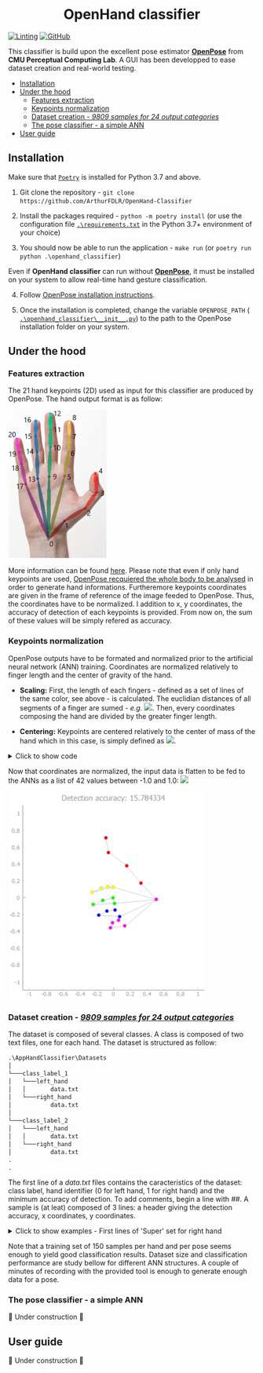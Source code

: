 # <h1 align = "center"> OpenHand classifier

[![Linting](https://img.shields.io/badge/code%20style-black-000000.svg)](https://github.com/psf/black)
[![GitHub](https://img.shields.io/github/license/ArthurFDLR/OpenHand-Classifier)](https://github.com/ArthurFDLR/OpenHand-Classifier/blob/master/LICENSE)

This classifier is build upon the excellent pose estimator [**OpenPose**](https://github.com/CMU-Perceptual-Computing-Lab/openpose) from **CMU Perceptual Computing Lab**. A GUI has been developped to ease dataset creation and real-world testing.

  - [Installation](#installation)
  - [Under the hood](#under-the-hood)
    - [Features extraction](#features-extraction)
    - [Keypoints normalization](#keypoints-normalization)
    - [Dataset creation - *9809 samples for 24 output categories*](#dataset-creation---9809-samples-for-24-output-categories)
    - [The pose classifier - a simple ANN](#the-pose-classifier---a-simple-ann)
  - [User guide](#user-guide)

## Installation

Make sure that [`Poetry`](https://poetry.eustace.io/) is installed for Python 3.7 and above.

1. Git clone the repository - `git clone https://github.com/ArthurFDLR/OpenHand-Classifier`

2. Install the packages required - `python -m poetry install` (or use the configuration file [`.\requirements.txt`](https://github.com/ArthurFDLR/OpenHand-Classifier/blob/master/requirements.txt) in the Python 3.7+ environment of your choice)

3. You should now be able to run the application - `make run` (or `poetry run python .\openhand_classifier`)

Even if **OpenHand classifier** can run without [**OpenPose**](https://github.com/CMU-Perceptual-Computing-Lab/openpose), it must be installed on your system to allow real-time hand gesture classification.

4.  Follow [OpenPose installation instructions](https://github.com/CMU-Perceptual-Computing-Lab/openpose/blob/master/doc/installation.md).

5. Once the installation is completed, change the variable `OPENPOSE_PATH` ( [`.\openhand_classifier\__init__.py`](https://github.com/ArthurFDLR/OpenHand-Classifier/blob/master/openhand_classifier/__init__.py)) to the path to the OpenPose installation folder on your system.


## Under the hood

### Features extraction

The 21 hand keypoints (2D) used as input for this classifier are produced by OpenPose. The hand output format is as follow:

<img src="/.github/markdown/keypoints_hand.png" width="200">

More information can be found [here](https://github.com/CMU-Perceptual-Computing-Lab/openpose/blob/master/doc/output.md#face-and-hands). Please note that even if only hand keypoints are used, [OpenPose recquiered the whole body to be analysed](https://github.com/CMU-Perceptual-Computing-Lab/openpose/blob/master/doc/standalone_face_or_hand_keypoint_detector.md) in order to generate hand informations. Furtheremore keypoints coordinates are given in the frame of reference of the image feeded to OpenPose. Thus, the coordinates have to be normalized.
I addition to x, y coordinates, the accuracy of detection of each keypoints is provided. From now on, the sum of these values will be simply refered as accuracy.

### Keypoints normalization

OpenPose outputs have to be formated and normalized prior to the artificial neural network (ANN) training. Coordinates are normalized relatively to finger length and the center of gravity of the hand.

* **Scaling:** First, the length of each fingers - defined as a set of lines of the same color, see above - is calculated. The euclidian distances of all segments of a finger are sumed *- e.g.* <img src="https://render.githubusercontent.com/render/math?math=Thumb\_length = \sum_{i=0}^{3} d(\boldsymbol{k_i}, \boldsymbol{k_{i%2B1}})">.
Then, every coordinates composing the hand are divided by the greater finger length.

* **Centering:** Keypoints are centered relatively to the center of mass of the hand which in this case, is simply defined as <img src="https://render.githubusercontent.com/render/math?math=(\bar{\boldsymbol{k^x}}, \bar{\boldsymbol{k^y}})">.

<details><summary>Click to show code</summary>
<p>

```python
handKeypoints = np.array(op.Datum().handKeypoints)[handID, self.personID]

lengthFingers = [np.sqrt((handKeypoints[0,0] - handKeypoints[i,0])**2 + (handKeypoints[0,1] - handKeypoints[i,1])**2) for i in [1,5,9,13,17]] #Initialized with the length of the first segment of each fingers.
for i in range(3): #Add length of other segments for each fingers
    for j in range(len(lengthFingers)):
        lengthFingers[j] += np.sqrt((handKeypoints[1+j*4+i+1, 0] - handKeypoints[1+j*4+i, 0])**2 + (handKeypoints[1+j*4+i+1, 1] - handKeypoints[1+j*4+i, 1])**2)
normMax = max(lengthFingers)

handCenterX = handKeypoints.T[0].sum() / handKeypoints.shape[0]
handCenterY = handKeypoints.T[1].sum() / handKeypoints.shape[0]
outputArray = np.array([(handKeypoints.T[0] - handCenterX)/normMax,
                        -(handKeypoints.T[1] - handCenterY)/normMax,
                        (handKeypoints.T[2])])
```
</p>
</details>

Now that coordinates are normalized, the input data is flatten to be fed to the ANNs as a list of 42 values between -1.0 and 1.0:   <img src="https://render.githubusercontent.com/render/math?math=(k^x_0, k^y_0, k^x_1, k^y_1  \dots  k^x_{20}, k^y_{20})">

<img src="/.github/markdown/formated_hand.png" width="400">

### Dataset creation - [*9809 samples for 24 output categories*](https://github.com/ArthurFDLR/OpenHand-Classifier/tree/master/Datasets)

The dataset is composed of several classes. A class is composed of two text files, one for each hand. The dataset is structured as follow:

```
.\AppHandClassifier\Datasets
│
└───class_label_1
│   └───left_hand
│   │       data.txt
│   └───right_hand
│           data.txt
│
└───class_label_2
│   └───left_hand
│   │       data.txt
│   └───right_hand
│           data.txt
.
.
```

The first line of a *data.txt* files contains the caracteristics of the dataset: class label, hand identifier (0 for left hand, 1 for right hand) and the minimum accuracy of detection. To add comments, begin a line with *##*. A sample is (at leat) composed of 3 lines: a header giving the detection accuracy, x coordinates, y coordinates. 

<details><summary>Click to show examples - First lines of 'Super' set for right hand</summary>
<p>

```
Super,1,13.0
## Data generated the 2020-07-28 labelled Super (right hand) with a global accuracy higher than 13.0, based on OpenPose estimation.
## Data format: Coordinates x, y and accuracy of estimation a

#14.064389
x:-0.47471642 -0.38345036 -0.27814367 -0.17283674 -0.16581643 -0.07455035 0.24136995 0.26243138 0.18520646 -0.060509484 0.24136995 0.17116559 0.05883807 -0.095611796 0.22732908 0.14308357 0.030756325 -0.10965267 0.1220224 0.10798126 0.02373602
y:-0.120350584 0.12536536 0.38512218 0.6238177 0.8203904 0.13238579 0.12536536 0.097283475 0.09026304 -0.07822783 -0.043125518 -0.029084647 -0.015043774 -0.2467187 -0.19757552 -0.16247334 -0.14843246 -0.3801074 -0.36606652 -0.30990276 -0.30288246
a:0.4513099 0.52159405 0.73779285 0.7362725 0.8151489 0.8092662 0.74224406 0.4387765 0.23850155 0.797209 0.79372936 0.59578335 0.44275257 0.81076413 0.9635796 0.647649 0.5396069 0.80517197 0.8936012 0.7543843 0.52925146

#15.550782
x:-0.4933955 -0.3817585 -0.23523489 -0.109643176 -0.053824674 0.008971046 0.23224507 0.13456275 0.043857645 0.001993833 0.24619977 0.13456275 0.015948527 -0.025915554 0.22526786 0.113630846 0.001993833 -0.053824674 0.12060806 0.07874425 -0.0049836473
y:-0.113298275 0.13090765 0.36813638 0.5914105 0.779798 0.109975755 0.102998406 0.137885 0.14486235 -0.07841181 -0.06445711 -0.0225933 -0.015615954 -0.23888998 -0.19702616 -0.16213956 -0.16911678 -0.3575045 -0.350527 -0.30168596 -0.2947085
a:0.59823513 0.6402868 0.81965464 0.87657 0.9046949 0.83729064 0.8742925 0.47936943 0.43094704 0.82496655 0.87384015 0.65166384 0.5838103 0.8670102 0.9759184 0.6943432 0.5715823 0.81283325 0.8954963 0.71702033 0.62095624
```

</p>
</details>

Note that a training set of 150 samples per hand and per pose seems enough to yield good classification results. Dataset size and classification performance are study bellow for different ANN structures.
A couple of minutes of recording with the provided tool is enough to generate enough data for a pose.

### The pose classifier - a simple ANN

🚧 Under construction 🚧

## User guide

🚧 Under construction 🚧